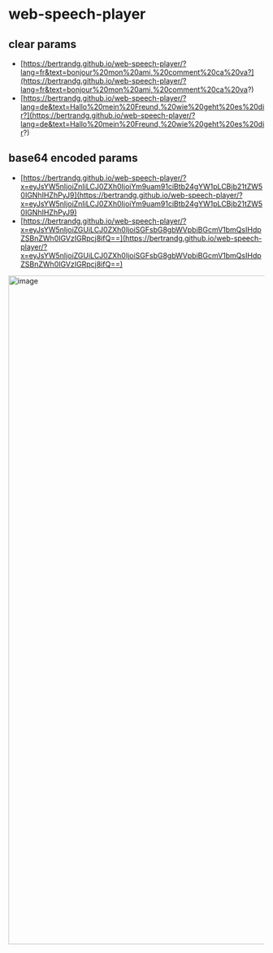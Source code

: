 # web-speech-player

## clear params

- [https://bertrandg.github.io/web-speech-player/?lang=fr&text=bonjour%20mon%20ami,%20comment%20ca%20va?](https://bertrandg.github.io/web-speech-player/?lang=fr&text=bonjour%20mon%20ami,%20comment%20ca%20va?)
- [https://bertrandg.github.io/web-speech-player/?lang=de&text=Hallo%20mein%20Freund,%20wie%20geht%20es%20dir?](https://bertrandg.github.io/web-speech-player/?lang=de&text=Hallo%20mein%20Freund,%20wie%20geht%20es%20dir?)


## base64 encoded params

- [https://bertrandg.github.io/web-speech-player/?x=eyJsYW5nIjoiZnIiLCJ0ZXh0IjoiYm9uam91ciBtb24gYW1pLCBjb21tZW50IGNhIHZhPyJ9](https://bertrandg.github.io/web-speech-player/?x=eyJsYW5nIjoiZnIiLCJ0ZXh0IjoiYm9uam91ciBtb24gYW1pLCBjb21tZW50IGNhIHZhPyJ9)
- [https://bertrandg.github.io/web-speech-player/?x=eyJsYW5nIjoiZGUiLCJ0ZXh0IjoiSGFsbG8gbWVpbiBGcmV1bmQsIHdpZSBnZWh0IGVzIGRpcj8ifQ==](https://bertrandg.github.io/web-speech-player/?x=eyJsYW5nIjoiZGUiLCJ0ZXh0IjoiSGFsbG8gbWVpbiBGcmV1bmQsIHdpZSBnZWh0IGVzIGRpcj8ifQ==)

<img width="1317" alt="image" src="https://user-images.githubusercontent.com/7031941/167713631-e9526374-d29a-4240-aacb-6c96273de8a4.png">
